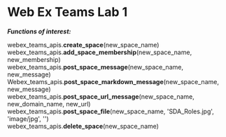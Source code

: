 
# Web Ex Teams Lab 1
***Functions of interest:***

webex_teams_apis.**create_space**(new_space_name)
webex_teams_apis.**add_space_membership**(new_space_name,    new_membership)    
webex_teams_apis.**post_space_message**(new_space_name, new_message)    
Webex_teams_apis.**post_space_markdown_message**(new_space_name, new_message)    
webex_teams_apis.**post_space_url_message**(new_space_name, new_domain_name, new_url)    
webex_teams_apis.**post_space_file**(new_space_name, 'SDA_Roles.jpg', 'image/jpg', '')    
webex_teams_apis.**delete_space**(new_space_name)
